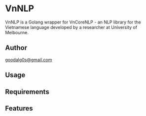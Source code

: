 # VnNLP

VnNLP is a Golang wrapper for VnCoreNLP - an NLP library for the Vietnamese language developed by a researcher at University of Melbourne. 

## Author

goodalg0s@gmail.com

## Usage

## Requirements 

## Features